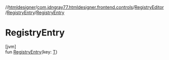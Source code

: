 //[htmldesigner](../../../../index.md)/[com.jdngray77.htmldesigner.frontend.controls](../../index.md)/[RegistryEditor](../index.md)/[RegistryEntry](index.md)/[RegistryEntry](-registry-entry.md)

# RegistryEntry

[jvm]\
fun [RegistryEntry](-registry-entry.md)(key: [T](../index.md))
